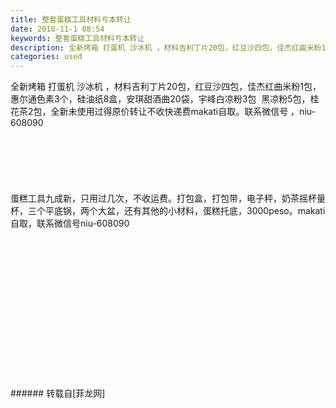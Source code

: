 ```yaml
---
title: 整套蛋糕工具材料亏本转让
date: 2018-11-1 08:54
keywords: 整套蛋糕工具材料亏本转让
description: 全新烤箱 打蛋机 沙冰机 ，材料吉利丁片20包，红豆沙四包，佳杰红曲米粉1包，惠尔通色素3个，硅油纸8盒，安琪甜酒曲20袋，宇峰白凉粉3包  黑凉粉5包，桂花茶2包，全新未使用过得原价转让不收快递费makati自取。联系微信号 ，niu-608090蛋糕工具九成新，只用过几次，不收运费。打包盒，打包带，电子秤，奶茶摇杯量杯，三个平底锅，两个大盆，还有其他的小材料，蛋糕托底，3000peso。makati自取，联系微信号niu-608090 
categories: used
---
```

<td class="t_f" id="postmessage_2199813">

全新烤箱 打蛋机 沙冰机 ，材料吉利丁片20包，红豆沙四包，佳杰红曲米粉1包，惠尔通色素3个，硅油纸8盒，安琪甜酒曲20袋，宇峰白凉粉3包  黑凉粉5包，桂花茶2包，全新未使用过得原价转让不收快递费makati自取。联系微信号 ，niu-608090<br/>
<br/>
<img alt="" border="0" class="zoom" data-cf-modified-6a81c2e629aa29b9caa4b97e-="" file="http://www.flw.ph/data/appbyme/upload/image/201811/01/xQTPGRenkAhd.jpg" id="aimg_VC6cT" lazyloadthumb="1" onclick="" onmouseover="" src="http://www.flw.ph/data/appbyme/upload/image/201811/01/xQTPGRenkAhd.jpg"/><br/>
<br/>
<img alt="" border="0" class="zoom" data-cf-modified-6a81c2e629aa29b9caa4b97e-="" file="http://www.flw.ph/data/appbyme/upload/image/201811/01/EYKVxeRncKT6.jpg" id="aimg_ae8XI" lazyloadthumb="1" onclick="" onmouseover="" src="http://www.flw.ph/data/appbyme/upload/image/201811/01/EYKVxeRncKT6.jpg"/><br/>
<br/>
<img alt="" border="0" class="zoom" data-cf-modified-6a81c2e629aa29b9caa4b97e-="" file="http://www.flw.ph/data/appbyme/upload/image/201811/01/Q5K9DV80gSW1.jpg" id="aimg_CQg55" lazyloadthumb="1" onclick="" onmouseover="" src="http://www.flw.ph/data/appbyme/upload/image/201811/01/Q5K9DV80gSW1.jpg"/><br/>
<br/>
<img alt="" border="0" class="zoom" data-cf-modified-6a81c2e629aa29b9caa4b97e-="" file="http://www.flw.ph/data/appbyme/upload/image/201811/01/AirGQd62tYOZ.jpg" id="aimg_XVAiP" lazyloadthumb="1" onclick="" onmouseover="" src="http://www.flw.ph/data/appbyme/upload/image/201811/01/AirGQd62tYOZ.jpg"/><br/>
<br/>
<img alt="" border="0" class="zoom" data-cf-modified-6a81c2e629aa29b9caa4b97e-="" file="http://www.flw.ph/data/appbyme/upload/image/201811/01/faZ6QalWElq6.jpg" id="aimg_Uee41" lazyloadthumb="1" onclick="" onmouseover="" src="http://www.flw.ph/data/appbyme/upload/image/201811/01/faZ6QalWElq6.jpg"/><br/>
<br/>
<img alt="" border="0" class="zoom" data-cf-modified-6a81c2e629aa29b9caa4b97e-="" file="http://www.flw.ph/data/appbyme/upload/image/201811/01/bKax1HrBvQgr.jpg" id="aimg_xtsG0" lazyloadthumb="1" onclick="" onmouseover="" src="http://www.flw.ph/data/appbyme/upload/image/201811/01/bKax1HrBvQgr.jpg"/><br/>
蛋糕工具九成新，只用过几次，不收运费。打包盒，打包带，电子秤，奶茶摇杯量杯，三个平底锅，两个大盆，还有其他的小材料，蛋糕托底，3000peso。makati自取，联系微信号niu-608090 <br/>
<img alt="" border="0" class="zoom" data-cf-modified-6a81c2e629aa29b9caa4b97e-="" file="http://www.flw.ph/data/appbyme/upload/image/201811/01/XnquD2sdVX35.jpg" id="aimg_W7llD" lazyloadthumb="1" onclick="" onmouseover="" src="http://www.flw.ph/data/appbyme/upload/image/201811/01/XnquD2sdVX35.jpg"/><br/>
<br/>
<img alt="" border="0" class="zoom" data-cf-modified-6a81c2e629aa29b9caa4b97e-="" file="http://www.flw.ph/data/appbyme/upload/image/201811/01/40BvmErsQE4N.jpg" id="aimg_dKSMB" lazyloadthumb="1" onclick="" onmouseover="" src="http://www.flw.ph/data/appbyme/upload/image/201811/01/40BvmErsQE4N.jpg"/><br/>
<br/>
<img alt="" border="0" class="zoom" data-cf-modified-6a81c2e629aa29b9caa4b97e-="" file="http://www.flw.ph/data/appbyme/upload/image/201811/01/9iEeVFbPu63g.jpg" id="aimg_x9jZp" lazyloadthumb="1" onclick="" onmouseover="" src="http://www.flw.ph/data/appbyme/upload/image/201811/01/9iEeVFbPu63g.jpg"/><br/>
<br/>
<img alt="" border="0" class="zoom" data-cf-modified-6a81c2e629aa29b9caa4b97e-="" file="http://www.flw.ph/data/appbyme/upload/image/201811/01/F1gnaLv8oRbU.jpg" id="aimg_JWKsf" lazyloadthumb="1" onclick="" onmouseover="" src="http://www.flw.ph/data/appbyme/upload/image/201811/01/F1gnaLv8oRbU.jpg"/><br/>
<br/>
<img alt="" border="0" class="zoom" data-cf-modified-6a81c2e629aa29b9caa4b97e-="" file="http://www.flw.ph/data/appbyme/upload/image/201811/01/CnEGvOQzqLlG.jpg" id="aimg_QWyqP" lazyloadthumb="1" onclick="" onmouseover="" src="http://www.flw.ph/data/appbyme/upload/image/201811/01/CnEGvOQzqLlG.jpg"/><br/>
<br/>
<img alt="" border="0" class="zoom" data-cf-modified-6a81c2e629aa29b9caa4b97e-="" file="http://www.flw.ph/data/appbyme/upload/image/201811/01/FZ7k3iCcJZrQ.jpg" id="aimg_Lm4R2" lazyloadthumb="1" onclick="" onmouseover="" src="http://www.flw.ph/data/appbyme/upload/image/201811/01/FZ7k3iCcJZrQ.jpg"/><br/>
<br/>
<img alt="" border="0" class="zoom" data-cf-modified-6a81c2e629aa29b9caa4b97e-="" file="http://www.flw.ph/data/appbyme/upload/image/201811/01/5BbAVSs48zOD.jpg" id="aimg_ffzT3" lazyloadthumb="1" onclick="" onmouseover="" src="http://www.flw.ph/data/appbyme/upload/image/201811/01/5BbAVSs48zOD.jpg"/><br/>
<br/>
<img alt="" border="0" class="zoom" data-cf-modified-6a81c2e629aa29b9caa4b97e-="" file="http://www.flw.ph/data/appbyme/upload/image/201811/01/any7RIO3DhUO.jpg" id="aimg_c2d7c" lazyloadthumb="1" onclick="" onmouseover="" src="http://www.flw.ph/data/appbyme/upload/image/201811/01/any7RIO3DhUO.jpg"/><br/>
<br/>
<img alt="" border="0" class="zoom" data-cf-modified-6a81c2e629aa29b9caa4b97e-="" file="http://www.flw.ph/data/appbyme/upload/image/201811/01/BD9tnvlDuxgb.jpg" id="aimg_wOeMC" lazyloadthumb="1" onclick="" onmouseover="" src="http://www.flw.ph/data/appbyme/upload/image/201811/01/BD9tnvlDuxgb.jpg"/><br/>
<br/>
<img alt="" border="0" class="zoom" data-cf-modified-6a81c2e629aa29b9caa4b97e-="" file="http://www.flw.ph/data/appbyme/upload/image/201811/01/LyqYsz7cySEd.jpg" id="aimg_r5ej7" lazyloadthumb="1" onclick="" onmouseover="" src="http://www.flw.ph/data/appbyme/upload/image/201811/01/LyqYsz7cySEd.jpg"/><br/>
<br/>
<img alt="" border="0" class="zoom" data-cf-modified-6a81c2e629aa29b9caa4b97e-="" file="http://www.flw.ph/data/appbyme/upload/image/201811/01/4jjKVac47qcq.jpg" id="aimg_c6847" lazyloadthumb="1" onclick="" onmouseover="" src="http://www.flw.ph/data/appbyme/upload/image/201811/01/4jjKVac47qcq.jpg"/><br/>
<br/>
<img alt="" border="0" class="zoom" data-cf-modified-6a81c2e629aa29b9caa4b97e-="" file="http://www.flw.ph/data/appbyme/upload/image/201811/01/QligwTpJoIGh.jpg" id="aimg_Mjrbl" lazyloadthumb="1" onclick="" onmouseover="" src="http://www.flw.ph/data/appbyme/upload/image/201811/01/QligwTpJoIGh.jpg"/><br/>
<br/>
<img alt="" border="0" class="zoom" data-cf-modified-6a81c2e629aa29b9caa4b97e-="" file="http://www.flw.ph/data/appbyme/upload/image/201811/01/UyQao5G6lyNj.jpg" id="aimg_Ule5P" lazyloadthumb="1" onclick="" onmouseover="" src="http://www.flw.ph/data/appbyme/upload/image/201811/01/UyQao5G6lyNj.jpg"/><br/>
<br/>
<img alt="" border="0" class="zoom" data-cf-modified-6a81c2e629aa29b9caa4b97e-="" file="http://www.flw.ph/data/appbyme/upload/image/201811/01/RHm6DtqefEdW.jpg" id="aimg_pN20z" lazyloadthumb="1" onclick="" onmouseover="" src="http://www.flw.ph/data/appbyme/upload/image/201811/01/RHm6DtqefEdW.jpg"/><br/>
<br/>
</td>
###### 转载自[菲龙网]